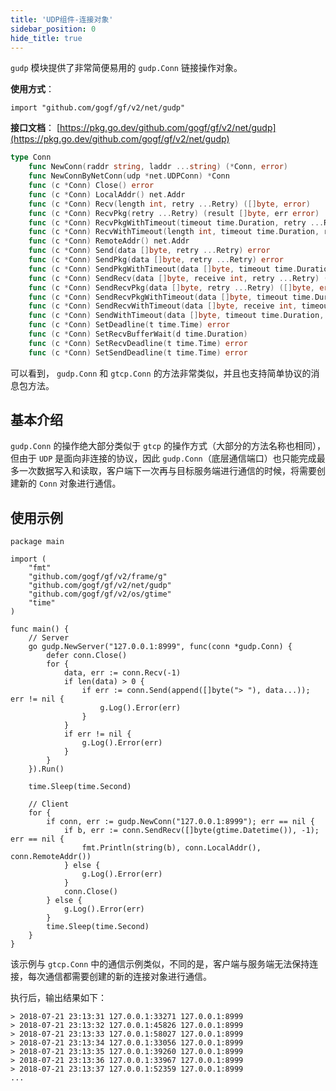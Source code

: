 ```yaml
---
title: 'UDP组件-连接对象'
sidebar_position: 0
hide_title: true
---
```


`gudp` 模块提供了非常简便易用的 `gudp.Conn` 链接操作对象。

**使用方式**：

```
import "github.com/gogf/gf/v2/net/gudp"
```

**接口文档**： [https://pkg.go.dev/github.com/gogf/gf/v2/net/gudp](https://pkg.go.dev/github.com/gogf/gf/v2/net/gudp)

```go
type Conn
    func NewConn(raddr string, laddr ...string) (*Conn, error)
    func NewConnByNetConn(udp *net.UDPConn) *Conn
    func (c *Conn) Close() error
    func (c *Conn) LocalAddr() net.Addr
    func (c *Conn) Recv(length int, retry ...Retry) ([]byte, error)
    func (c *Conn) RecvPkg(retry ...Retry) (result []byte, err error)
    func (c *Conn) RecvPkgWithTimeout(timeout time.Duration, retry ...Retry) ([]byte, error)
    func (c *Conn) RecvWithTimeout(length int, timeout time.Duration, retry ...Retry) ([]byte, error)
    func (c *Conn) RemoteAddr() net.Addr
    func (c *Conn) Send(data []byte, retry ...Retry) error
    func (c *Conn) SendPkg(data []byte, retry ...Retry) error
    func (c *Conn) SendPkgWithTimeout(data []byte, timeout time.Duration, retry ...Retry) error
    func (c *Conn) SendRecv(data []byte, receive int, retry ...Retry) ([]byte, error)
    func (c *Conn) SendRecvPkg(data []byte, retry ...Retry) ([]byte, error)
    func (c *Conn) SendRecvPkgWithTimeout(data []byte, timeout time.Duration, retry ...Retry) ([]byte, error)
    func (c *Conn) SendRecvWithTimeout(data []byte, receive int, timeout time.Duration, retry ...Retry) ([]byte, error)
    func (c *Conn) SendWithTimeout(data []byte, timeout time.Duration, retry ...Retry) error
    func (c *Conn) SetDeadline(t time.Time) error
    func (c *Conn) SetRecvBufferWait(d time.Duration)
    func (c *Conn) SetRecvDeadline(t time.Time) error
    func (c *Conn) SetSendDeadline(t time.Time) error
```

可以看到， `gudp.Conn` 和 `gtcp.Conn` 的方法非常类似，并且也支持简单协议的消息包方法。

## 基本介绍

`gudp.Conn` 的操作绝大部分类似于 `gtcp` 的操作方式（大部分的方法名称也相同），但由于 `UDP` 是面向非连接的协议，因此 `gudp.Conn`（底层通信端口）也只能完成最多一次数据写入和读取，客户端下一次再与目标服务端进行通信的时候，将需要创建新的 `Conn` 对象进行通信。

## 使用示例

```
package main

import (
	"fmt"
	"github.com/gogf/gf/v2/frame/g"
	"github.com/gogf/gf/v2/net/gudp"
	"github.com/gogf/gf/v2/os/gtime"
	"time"
)

func main() {
	// Server
	go gudp.NewServer("127.0.0.1:8999", func(conn *gudp.Conn) {
		defer conn.Close()
		for {
			data, err := conn.Recv(-1)
			if len(data) > 0 {
				if err := conn.Send(append([]byte("> "), data...)); err != nil {
					g.Log().Error(err)
				}
			}
			if err != nil {
				g.Log().Error(err)
			}
		}
	}).Run()

	time.Sleep(time.Second)

	// Client
	for {
		if conn, err := gudp.NewConn("127.0.0.1:8999"); err == nil {
			if b, err := conn.SendRecv([]byte(gtime.Datetime()), -1); err == nil {
				fmt.Println(string(b), conn.LocalAddr(), conn.RemoteAddr())
			} else {
				g.Log().Error(err)
			}
			conn.Close()
		} else {
			g.Log().Error(err)
		}
		time.Sleep(time.Second)
	}
}
```

该示例与 `gtcp.Conn` 中的通信示例类似，不同的是，客户端与服务端无法保持连接，每次通信都需要创建的新的连接对象进行通信。

执行后，输出结果如下：

```
> 2018-07-21 23:13:31 127.0.0.1:33271 127.0.0.1:8999
> 2018-07-21 23:13:32 127.0.0.1:45826 127.0.0.1:8999
> 2018-07-21 23:13:33 127.0.0.1:58027 127.0.0.1:8999
> 2018-07-21 23:13:34 127.0.0.1:33056 127.0.0.1:8999
> 2018-07-21 23:13:35 127.0.0.1:39260 127.0.0.1:8999
> 2018-07-21 23:13:36 127.0.0.1:33967 127.0.0.1:8999
> 2018-07-21 23:13:37 127.0.0.1:52359 127.0.0.1:8999
...
```